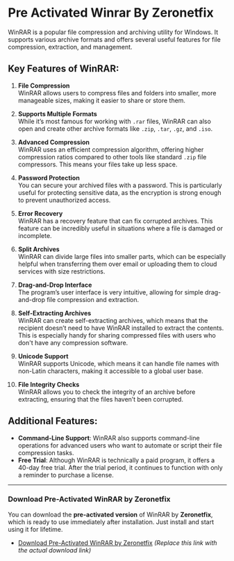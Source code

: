 # Pre Activated Winrar By Zeronetfix

WinRAR is a popular file compression and archiving utility for Windows. It supports various archive formats and offers several useful features for file compression, extraction, and management.

## Key Features of WinRAR:

1. **File Compression**  
   WinRAR allows users to compress files and folders into smaller, more manageable sizes, making it easier to share or store them.

2. **Supports Multiple Formats**  
   While it’s most famous for working with `.rar` files, WinRAR can also open and create other archive formats like `.zip`, `.tar`, `.gz`, and `.iso`.

3. **Advanced Compression**  
   WinRAR uses an efficient compression algorithm, offering higher compression ratios compared to other tools like standard `.zip` file compressors. This means your files take up less space.

4. **Password Protection**  
   You can secure your archived files with a password. This is particularly useful for protecting sensitive data, as the encryption is strong enough to prevent unauthorized access.

5. **Error Recovery**  
   WinRAR has a recovery feature that can fix corrupted archives. This feature can be incredibly useful in situations where a file is damaged or incomplete.

6. **Split Archives**  
   WinRAR can divide large files into smaller parts, which can be especially helpful when transferring them over email or uploading them to cloud services with size restrictions.

7. **Drag-and-Drop Interface**  
   The program’s user interface is very intuitive, allowing for simple drag-and-drop file compression and extraction.

8. **Self-Extracting Archives**  
   WinRAR can create self-extracting archives, which means that the recipient doesn’t need to have WinRAR installed to extract the contents. This is especially handy for sharing compressed files with users who don't have any compression software.

9. **Unicode Support**  
   WinRAR supports Unicode, which means it can handle file names with non-Latin characters, making it accessible to a global user base.

10. **File Integrity Checks**  
    WinRAR allows you to check the integrity of an archive before extracting, ensuring that the files haven’t been corrupted.

## Additional Features:

- **Command-Line Support**: WinRAR also supports command-line operations for advanced users who want to automate or script their file compression tasks.
- **Free Trial**: Although WinRAR is technically a paid program, it offers a 40-day free trial. After the trial period, it continues to function with only a reminder to purchase a license.

---

### Download Pre-Activated WinRAR by Zeronetfix

You can download the **pre-activated version** of WinRAR by **Zeronetfix**, which is ready to use immediately after installation. Just install and start using it for lifetime.

- [Download Pre-Activated WinRAR by Zeronetfix](#) *(Replace this link with the actual download link)*
